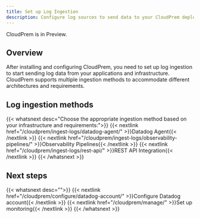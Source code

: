 ```yaml
---
title: Set up Log Ingestion
description: Configure log sources to send data to your CloudPrem deployment
---
```


<div class="alert alert-warning">CloudPrem is in Preview.</div>

## Overview

After installing and configuring CloudPrem, you need to set up log ingestion to start sending log data from your applications and infrastructure. CloudPrem supports multiple ingestion methods to accommodate different architectures and requirements.

## Log ingestion methods

{{< whatsnext desc="Choose the appropriate ingestion method based on your infrastructure and requirements:">}}
   {{< nextlink href="/cloudprem/ingest-logs/datadog-agent/" >}}Datadog Agent{{< /nextlink >}}
   {{< nextlink href="/cloudprem/ingest-logs/observability-pipelines/" >}}Observability Pipelines{{< /nextlink >}}
   {{< nextlink href="/cloudprem/ingest-logs/rest-api/" >}}REST API Integration{{< /nextlink >}}
{{< /whatsnext >}}

## Next steps

{{< whatsnext desc="">}}
   {{< nextlink href="/cloudprem/configure/datadog-account/" >}}Configure Datadog account{{< /nextlink >}}
   {{< nextlink href="/cloudprem/manage/" >}}Set up monitoring{{< /nextlink >}}
{{< /whatsnext >}}

